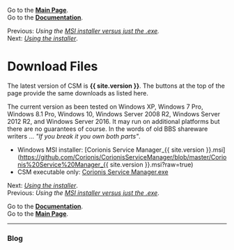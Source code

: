 Go to the [**Main Page**](index).<br/>
Go to the [**Documentation**](help).

Previous: *Using the [MSI installer versus just the .exe](msi-vs-exe.md).*<br/>
Next: *[Using the installer](usinginstaller)*.

# Download Files
The latest version of CSM is **{{ site.version }}**. The buttons at the top of the page provide the same downloads as listed here.

The current version as been tested on Windows XP, Windows 7 Pro, Windows 8.1 Pro, Windows 10, Windows Server 2008 R2,
Windows Server 2012 R2, and Windows Server 2016. It may run on additional platforms but there are no guarantees
of course. In the words of old BBS shareware writers ... *"If you break it you own both parts"*.

 * Windows MSI installer: [Corionis Service Manager_{{ site.version }}.msi](https://github.com/Corionis/CorionisServiceManager/blob/master/Corionis%20Service%20Manager_{{ site.version }}.msi?raw=true)
 * CSM executable only: [Corionis Service Manager.exe](https://github.com/Corionis/CorionisServiceManager/blob/master/Corionis%20Service%20Manager.exe?raw=true)

Next: *[Using the installer](usinginstaller)*.<br/>
Previous: *Using the [MSI installer versus just the .exe](msi-vs-exe.md)*.

Go to the [**Documentation**](help).<br/>
Go to the [**Main Page**](index).

---

### Blog
